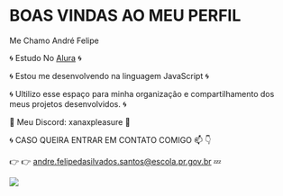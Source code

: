 # BOAS VINDAS AO MEU PERFIL
Me Chamo André Felipe 

🌀 Estudo No [Alura](https://www.alura.com.br) 🌀

🌀 Estou me desenvolvendo na linguagem JavaScript 🌀

🌀 Ultilizo esse espaço para minha organização e compartilhamento dos meus projetos desenvolvidos. 🌀

  🔱 Meu Discord: xanaxpleasure 🔱
 
🌀 CASO QUEIRA ENTRAR EM CONTATO COMIGO  📫 👇

   👉 👉 andre.felipedasilvados.santos@escola.pr.gov.br  💤


![](https://media.tenor.com/CxEHeEH2q1cAAAAd/nba-boy-counting-money.gif)
   
